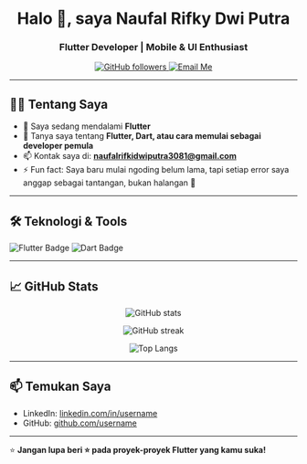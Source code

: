 <h1 align="center">Halo 👋, saya Naufal Rifky Dwi Putra</h1>
<h3 align="center">Flutter Developer | Mobile & UI Enthusiast</h3>

<p align="center">
  <a href="https://github.com/naufalrdp0400">
    <img src="https://img.shields.io/github/followers/naufalrdp0400?label=Follow&style=social" alt="GitHub followers" />
  </a>
  <a href="mailto:naufalrifkidwiputra3081@gmail.com">
    <img src="https://img.shields.io/badge/email-kirim%20email-blue" alt="Email Me" />
  </a>
</p>

---

## 👨‍💻 Tentang Saya

- 🌱 Saya sedang mendalami **Flutter**
- 💬 Tanya saya tentang **Flutter, Dart, atau cara memulai sebagai developer pemula**
- 📫 Kontak saya di: **naufalrifkidwiputra3081@gmail.com**
- ⚡ Fun fact: Saya baru mulai ngoding belum lama, tapi setiap error saya anggap sebagai tantangan, bukan halangan 💪

---

## 🛠️ Teknologi & Tools

<p>
  <img src="https://img.shields.io/badge/Flutter-02569B?style=for-the-badge&logo=flutter&logoColor=white" alt="Flutter Badge" />
  <img src="https://img.shields.io/badge/Dart-0175C2?style=for-the-badge&logo=dart&logoColor=white" alt="Dart Badge" />
</p>

---

## 📈 GitHub Stats

<p align="center">
  <img src="https://github-readme-stats.vercel.app/api?username=naufalrdp0400&show_icons=true&theme=tokyonight" alt="GitHub stats" />
</p>

<p align="center">
  <img src="https://github-readme-streak-stats.herokuapp.com/?user=naufalrdp0400&theme=tokyonight" alt="GitHub streak" />
</p>

<p align="center">
  <img src="https://github-readme-stats.vercel.app/api/top-langs/?username=naufalrdp0400&layout=compact&theme=tokyonight&hide=html,css" alt="Top Langs" />
</p>

---

## 📫 Temukan Saya

- LinkedIn: [linkedin.com/in/username](https://linkedin.com/in/naufalrifkydp30)
- GitHub: [github.com/username](https://github.com/naufalrdp0400)


---

⭐ **Jangan lupa beri ⭐ pada proyek-proyek Flutter yang kamu suka!**


